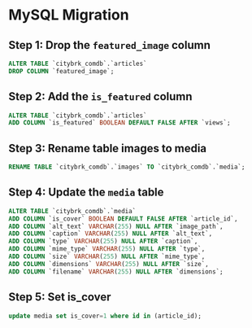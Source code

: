 # MySQL Migration

## Step 1: Drop the `featured_image` column
```sql
ALTER TABLE `citybrk_comdb`.`articles`
DROP COLUMN `featured_image`;
```

## Step 2: Add the `is_featured` column
```sql
ALTER TABLE `citybrk_comdb`.`articles`
ADD COLUMN `is_featured` BOOLEAN DEFAULT FALSE AFTER `views`;
```

## Step 3: Rename table images to media
```sql
RENAME TABLE `citybrk_comdb`.`images` TO `citybrk_comdb`.`media`;
```

## Step 4: Update the `media` table
```sql
ALTER TABLE `citybrk_comdb`.`media`
ADD COLUMN `is_cover` BOOLEAN DEFAULT FALSE AFTER `article_id`,
ADD COLUMN `alt_text` VARCHAR(255) NULL AFTER `image_path`,
ADD COLUMN `caption` VARCHAR(255) NULL AFTER `alt_text`,
ADD COLUMN `type` VARCHAR(255) NULL AFTER `caption`,
ADD COLUMN `mime_type` VARCHAR(255) NULL AFTER `type`,
ADD COLUMN `size` VARCHAR(255) NULL AFTER `mime_type`,
ADD COLUMN `dimensions` VARCHAR(255) NULL AFTER `size`,
ADD COLUMN `filename` VARCHAR(255) NULL AFTER `dimensions`;
```

## Step 5: Set is_cover
```sql
update media set is_cover=1 where id in (article_id);
```


